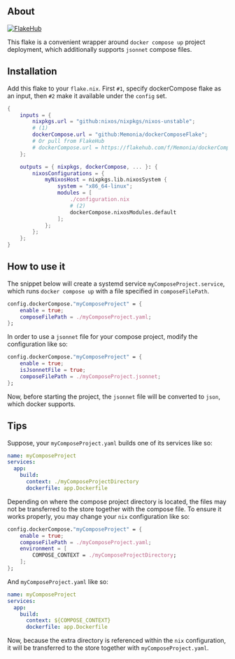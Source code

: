 ## About
[![FlakeHub](https://img.shields.io/endpoint?url=https://flakehub.com/f/Memonia/dockerComposeFlake/badge)](https://flakehub.com/flake/Memonia/dockerComposeFlake)

This flake is a convenient wrapper around `docker compose up` project deployment, which additionally supports `jsonnet` compose files.

## Installation
Add this flake to your `flake.nix`. First `#1`, specify dockerCompose flake as an input, then `#2` make it available under the `config` set.
```nix
{
    inputs = {
        nixpkgs.url = "github:nixos/nixpkgs/nixos-unstable";
        # (1)
        dockerCompose.url = "github:Memonia/dockerComposeFlake";
        # Or pull from FlakeHub
        # dockerCompose.url = https://flakehub.com/f/Memonia/dockerComposeFlake/<version>
    };

    outputs = { nixpkgs, dockerCompose, ... }: {
        nixosConfigurations = {
            myNixosHost = nixpkgs.lib.nixosSystem {
                system = "x86_64-linux";
                modules = [
                    ./configuration.nix
                    # (2)
                    dockerCompose.nixosModules.default
                ];
            };
        };
    };
}
```

## How to use it
The snippet below will create a systemd service `myComposeProject.service`, which runs `docker compose up` with a file specified in `composeFilePath`.

```nix
config.dockerCompose."myComposeProject" = {
    enable = true;
    composeFilePath = ./myComposeProject.yaml;
};
```

In order to use a `jsonnet` file for your compose project, modify the configuration like so: 

```nix
config.dockerCompose."myComposeProject" = {
    enable = true;
    isJsonnetFile = true;
    composeFilePath = ./myComposeProject.jsonnet;
};
```

Now, before starting the project, the `jsonnet` file will be converted to `json`, which docker supports.

## Tips
Suppose, your `myComposeProject.yaml` builds one of its services like so:

```yaml
name: myComposeProject
services:
  app:
    build:
      context: ./myComposeProjectDirectory
      dockerfile: app.Dockerfile
```

Depending on where the compose project directory is located, the files may not be transferred to the store together with the compose file. To ensure it works properly, you may change your `nix` configuration like so:

```nix
config.dockerCompose."myComposeProject" = {
    enable = true;
    composeFilePath = ./myComposeProject.yaml;
    environment = [
        COMPOSE_CONTEXT = ./myComposeProjectDirectory;
    ];
};
```

And `myComposeProject.yaml` like so:

```yaml
name: myComposeProject
services:
  app:
    build:
      context: ${COMPOSE_CONTEXT}
      dockerfile: app.Dockerfile
```

Now, because the extra directory is referenced within the `nix` configuration, it will be transferred to the store together with `myComposeProject.yaml`.
